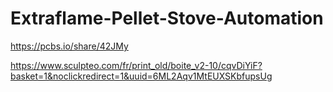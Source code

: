 # Extraflame-Pellet-Stove-Automation


https://pcbs.io/share/42JMy

https://www.sculpteo.com/fr/print_old/boite_v2-10/cqvDiYiF?basket=1&noclickredirect=1&uuid=6ML2Aqv1MtEUXSKbfupsUg
